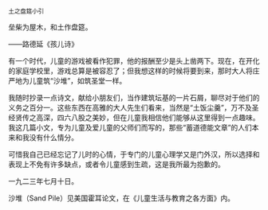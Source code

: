     土之盘筵小引 

   垒柴为屋木，和土作盘筵。

   ——路德延《孩儿诗》

   有一个时代，儿童的游戏被看作犯罪，他的报酬至少是头上凿两下。现在，在开化的家庭学校里，游戏总算是被容忍了；但我想这样的时候将要到来，那时大人将庄严地为儿童筑“沙堆”，如筑圣堂一样。

   我随时抄录一点诗文，献给小朋友们，当作建筑坛基的一片石屑，聊尽对于他们的义务之百分一。这些东西在高雅的大人先生们看来，当然是“土饭尘羹”，万不及圣经贤传之高深，四六八股之美妙，但在儿童我相信他们能够从这里得到一点趣味。我这几篇小文，专为儿童及爱儿童的父师们而写的，那些“蓄道德能文章”的人们本来和我没有什么情分。

   可惜我自己已经忘记了儿时的心情，于专门的儿童心理学又是门外汉，所以选择和表现上不免有许多缺点，或者令儿童感到生疏，这是我所最为抱歉的。

   一九二三年七月十日。

   沙堆（Sand Pile）见美国霍耳论文，在《儿童生活与教育之各方面》内。

